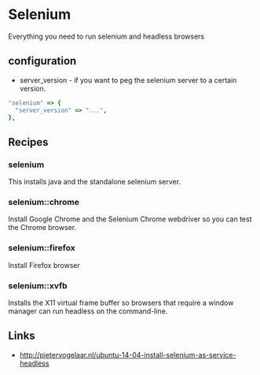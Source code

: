 # Selenium

Everything you need to run selenium and headless browsers


## configuration

* server_version - if you want to peg the selenium server to a certain version.


```ruby
"selenium" => {
  "server_version" => "...",
},
```


## Recipes

### selenium

This installs java and the standalone selenium server.


### selenium::chrome

Install Google Chrome and the Selenium Chrome webdriver so you can test the Chrome browser.


### selenium::firefox

Install Firefox browser


### selenium::xvfb

Installs the X11 virtual frame buffer so browsers that require a window manager can run headless on the command-line.


## Links

* http://pietervogelaar.nl/ubuntu-14-04-install-selenium-as-service-headless

